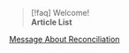  
> [!faq] Welcome!  
> **Article List**  
  
[Message About Reconciliation](Message%20About%20Reconciliation.md#)